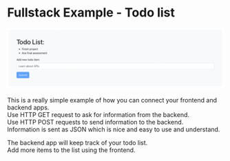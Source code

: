 # Fullstack Example - Todo list

![](./img/todolist.png)

This is a really simple example of how you can connect your frontend and backend apps.  
Use HTTP GET request to ask for information from the backend.  
Use HTTP POST requests to send information to the backend.  
Information is sent as JSON which is nice and easy to use and understand.

The backend app will keep track of your todo list.  
Add more items to the list using the frontend.
